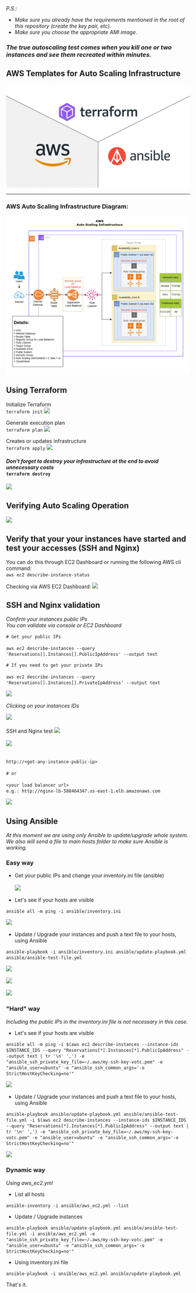 <i>P.S.:

- Make sure you already have the requirements mentioned in the root of this repository (create the key pair, etc).
- Make sure you choose the appropriate AMI image.</i>

### <i>The true autoscaling test comes when you kill one or two instances and see them recreated within minutes.</i>

## AWS Templates for Auto Scaling Infrastructure

<p align="center">
  <img src="../readme-img/aw-ansible-terraform-logo.png" alt="logo" />
</p>

<hr>

### AWS Auto Scaling Infrastructure Diagram:

<p align="center">
  <img src="../readme-img/aws-auto-scaling-infra-diagram.png" alt="auto-scaling" />
</p>

## Using Terraform

Initialize Terraform<br>
```terraform init```
<img src="../readme-img/terraform-init.png" />

Generate execution plan<br>
```terraform plan```
<img src="../readme-img/terraform-plan.png" />

Creates or updates infrastructure<br>
```terraform apply```
<img src="../readme-img/terraform-apply-auto-scaling.png" />

#### <i>Don't forget to destroy your infrastructure at the end to avoid unnecessary costs</i><br>```terraform destroy```
<img src="../readme-img/auto-scaling-terraform-destroy.png" />

## Verifying Auto Scaling Operation

<img src="../readme-img/auto-scaling-working.png" />

## Verify that your your instances have started and test your accesses (SSH and Nginx)
You can do this through EC2 Dashboard or running the following AWS cli command:<br>
```aws ec2 describe-instance-status```

Checking via AWS EC2 Dashboard:
<img src="../readme-img/auto-scaling-instances.png" />

## SSH and Nginx validation
<i>Confirm your instances public IPs<br>You can validate via console or EC2 Dashboard</i>

```
# Get your public IPs

aws ec2 describe-instances --query 'Reservations[].Instances[].PublicIpAddress' --output text
```

```
# If you need to get your private IPs

aws ec2 describe-instances --query 'Reservations[].Instances[].PrivateIpAddress' --output text
```
<img src="../readme-img/auto-scaling-public-private-ip.png" />

<br>

<i>Clicking on your instances IDs</i>

<img src="../readme-img/ec2-instance-id.png" />
<br><br>
SSH and Nginx test
<img src="../readme-img/auto-scaling-ssh-1.png">
<br><br>
<img src="../readme-img/auto-scaling-ssh-2.png">
<br><br>

```
http://<get-any-instance-public-ip>

# or

<your load balancer url>
e.g.: http://nginx-lb-588464347.us-east-1.elb.amazonaws.com
```
<img src="../readme-img/auto-scaling-http-test.png">

## Using Ansible

<i>At this moment we are using only Ansible to update/upgrade whole system.<br>
We also will send a file to main hosts folder to make sure Ansible is working.</i>

### Easy way

- Get your public IPs and change your inventory.ini file (ansible)
<br><br>
<img src="../readme-img/auto-scaling-ansible-public-ips.png" /><br>

- Let's see if your hosts are visible

```
ansible all -m ping -i ansible/inventory.ini
```
<img src="../readme-img/auto-scaling-ips-visibility.png" /><br>

- Update / Upgrade your instances and push a text file to your hosts, using Ansible

```
ansible-playbook -i ansible/inventory.ini ansible/update-playbook.yml ansible/ansible-test-file.yml
```

<img src="../readme-img/auto-scaling-ansible-update-1.png" /><br>

<img src="../readme-img/auto-scaling-ansible-update-2.png" /><br>

<img src="../readme-img/auto-scaling-ansible-update-3.png" /><br>

### "Hard" way
<i>Including the public IPs in the inventory.ini file is not necessary in this case.</i>

- Let's see if your hosts are visible

```
ansible all -m ping -i $(aws ec2 describe-instances --instance-ids $INSTANCE_IDS --query "Reservations[*].Instances[*].PublicIpAddress" --output text | tr '\n' ',') -e "ansible_ssh_private_key_file=~/.aws/my-ssh-key-votc.pem" -e "ansible_user=ubuntu" -e "ansible_ssh_common_args='-o StrictHostKeyChecking=no'"
```

<img src="../readme-img/auto-scaling-pandora-get-public-ip.png" /><br>

- Update / Upgrade your instances and push a text file to your hosts, using Ansible

```
ansible-playbook ansible/update-playbook.yml ansible/ansible-test-file.yml -i $(aws ec2 describe-instances --instance-ids $INSTANCE_IDS --query "Reservations[*].Instances[*].PublicIpAddress" --output text | tr '\n' ',') -e "ansible_ssh_private_key_file=~/.aws/my-ssh-key-votc.pem" -e "ansible_user=ubuntu" -e "ansible_ssh_common_args='-o StrictHostKeyChecking=no'"
```

<img src="../readme-img/auto-scaling-pandora-update-upgrade.png" /><br>

### Dynamic way
<i>Using aws_ec2.yml</i>

- List all hosts

```
ansible-inventory -i ansible/aws_ec2.yml --list
```

- Update / Upgrade instances
```
ansible-playbook ansible/update-playbook.yml ansible/ansible-test-file.yml -i ansible/aws_ec2.yml -e "ansible_ssh_private_key_file=~/.aws/my-ssh-key-votc.pem" -e "ansible_user=ubuntu" -e "ansible_ssh_common_args='-o StrictHostKeyChecking=no'"
```

- Using inventory.ini file
```
ansible-playbook -i ansible/aws_ec2.yml ansible/update-playbook.yml
```

That's it.